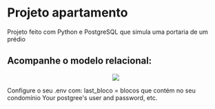 # Projeto apartamento
Projeto feito com Python e PostgreSQL que simula uma portaria de um prédio

## Acompanhe o modelo relacional:
<div align="center">
  <img src="https://github.com/luizzvinicius/Atividades-Python/assets/93850693/5076abce-72a8-405e-b09e-31915c66ccf6">
</div>

Configure o seu .env com:
last_bloco = blocos que contém no seu condomínio
Your postgree's user and password, etc.
